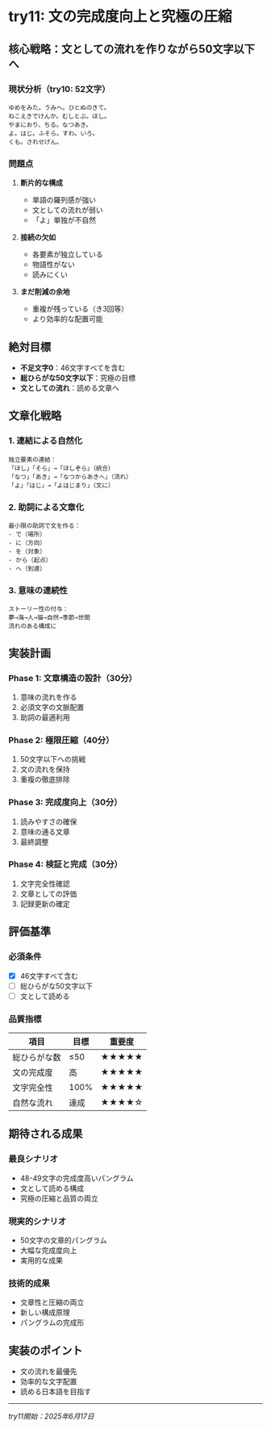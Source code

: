 # try11: 文の完成度向上と究極の圧縮

## 核心戦略：文としての流れを作りながら50文字以下へ

### 現状分析（try10: 52文字）
```
ゆめをみた。うみへ。ひとぬのきて。
ねこえきでけんか。むしとぶ。ほし。
やまにおり、ちる。なつあき。
よ。はじ。ふそら。すわ。いろ。
くも。されせげん。
```

### 問題点
1. **断片的な構成**
   - 単語の羅列感が強い
   - 文としての流れが弱い
   - 「よ」単独が不自然

2. **接続の欠如**
   - 各要素が独立している
   - 物語性がない
   - 読みにくい

3. **まだ削減の余地**
   - 重複が残っている（き3回等）
   - より効率的な配置可能

## 絶対目標
- **不足文字0**：46文字すべてを含む
- **総ひらがな50文字以下**：究極の目標
- **文としての流れ**：読める文章へ

## 文章化戦略

### 1. 連結による自然化
```
独立要素の連結：
「ほし」「そら」→「ほしぞら」（統合）
「なつ」「あき」→「なつからあきへ」（流れ）
「よ」「はじ」→「よはじまり」（文に）
```

### 2. 助詞による文章化
```
最小限の助詞で文を作る：
- で（場所）
- に（方向）
- を（対象）
- から（起点）
- へ（到達）
```

### 3. 意味の連続性
```
ストーリー性の付与：
夢→海→人→猫→自然→季節→世間
流れのある構成に
```

## 実装計画

### Phase 1: 文章構造の設計（30分）
1. 意味の流れを作る
2. 必須文字の文脈配置
3. 助詞の最適利用

### Phase 2: 極限圧縮（40分）
1. 50文字以下への挑戦
2. 文の流れを保持
3. 重複の徹底排除

### Phase 3: 完成度向上（30分）
1. 読みやすさの確保
2. 意味の通る文章
3. 最終調整

### Phase 4: 検証と完成（30分）
1. 文字完全性確認
2. 文章としての評価
3. 記録更新の確定

## 評価基準

### 必須条件
- [x] 46文字すべて含む
- [ ] 総ひらがな50文字以下
- [ ] 文として読める

### 品質指標
| 項目 | 目標 | 重要度 |
|------|------|--------|
| 総ひらがな数 | ≤50 | ★★★★★ |
| 文の完成度 | 高 | ★★★★★ |
| 文字完全性 | 100% | ★★★★★ |
| 自然な流れ | 達成 | ★★★★☆ |

## 期待される成果

### 最良シナリオ
- 48-49文字の完成度高いパングラム
- 文として読める構成
- 究極の圧縮と品質の両立

### 現実的シナリオ
- 50文字の文章的パングラム
- 大幅な完成度向上
- 実用的な成果

### 技術的成果
- 文章性と圧縮の両立
- 新しい構成原理
- パングラムの完成形

## 実装のポイント
- 文の流れを最優先
- 効率的な文字配置
- 読める日本語を目指す

---
*try11開始：2025年6月17日*